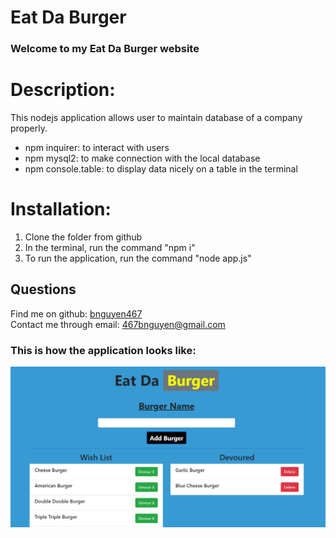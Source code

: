 # Eat Da Burger
### Welcome to my Eat Da Burger website

# Description: 
This nodejs application allows user to maintain database of a company properly.</br>

- npm inquirer: to interact with users
- npm mysql2: to make connection with the local database
- npm console.table: to display data nicely on a table in the terminal

# Installation:
1. Clone the folder from github
2. In the terminal, run the command "npm i"
3. To run the application, run the command "node app.js"

## Questions
Find me on github: [bnguyen467](https://github.com/bnguyen467)
</br>
Contact me through email: 467bnguyen@gmail.com

### This is how the application looks like:
![example image](./public/assets/img/example-image.png)

